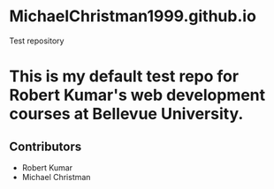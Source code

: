# MichaelChristman1999.github.io
Test repository
<h1>This is my default test repo for Robert Kumar's web development courses at Bellevue University.</h1>
<h2>Contributors</h2>
<ul>
  <li>Robert Kumar</li>
  <li>Michael Christman</li>
 </ul>
